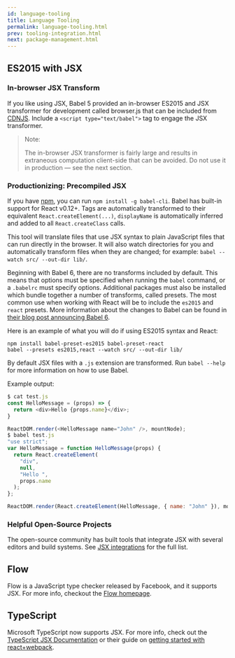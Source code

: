```yaml
---
id: language-tooling
title: Language Tooling
permalink: language-tooling.html
prev: tooling-integration.html
next: package-management.html
---
```


## ES2015 with JSX

### In-browser JSX Transform

If you like using JSX, Babel 5 provided an in-browser ES2015 and JSX transformer for development called browser.js that can be included from [CDNJS](https://cdnjs.com/libraries/babel-core/5.8.34). Include a `<script type="text/babel">` tag to engage the JSX transformer.

> Note:
>
> The in-browser JSX transformer is fairly large and results in extraneous computation client-side that can be avoided. Do not use it in production — see the next section.

### Productionizing: Precompiled JSX

If you have [npm](https://www.npmjs.com/), you can run `npm install -g babel-cli`. Babel has built-in support for React v0.12+. Tags are automatically transformed to their equivalent `React.createElement(...)`, `displayName` is automatically inferred and added to all `React.createClass` calls.

This tool will translate files that use JSX syntax to plain JavaScript files that can run directly in the browser. It will also watch directories for you and automatically transform files when they are changed; for example: `babel --watch src/ --out-dir lib/`.

Beginning with Babel 6, there are no transforms included by default. This means that options must be specified when running the `babel` command, or a `.babelrc` must specify options. Additional packages must also be installed which bundle together a number of transforms, called presets. The most common use when working with React will be to include the `es2015` and `react` presets. More information about the changes to Babel can be found in [their blog post announcing Babel 6](http://babeljs.io/blog/2015/10/29/6.0.0).

Here is an example of what you will do if using ES2015 syntax and React:

```
npm install babel-preset-es2015 babel-preset-react
babel --presets es2015,react --watch src/ --out-dir lib/
```

By default JSX files with a `.js` extension are transformed. Run `babel --help` for more information on how to use Babel.

Example output:

```js
$ cat test.js
const HelloMessage = (props) => {
  return <div>Hello {props.name}</div>;
}

ReactDOM.render(<HelloMessage name="John" />, mountNode);
$ babel test.js
"use strict";
var HelloMessage = function HelloMessage(props) {
  return React.createElement(
    "div",
    null,
    "Hello ",
    props.name
  );
};

ReactDOM.render(React.createElement(HelloMessage, { name: "John" }), mountNode);
```

### Helpful Open-Source Projects

The open-source community has built tools that integrate JSX with several editors and build systems. See [JSX integrations](https://github.com/facebook/react/wiki/Complementary-Tools#jsx-integrations) for the full list.

## Flow

Flow is a JavaScript type checker released by Facebook, and it supports JSX. For more info, checkout the [Flow homepage](http://flowtype.org/).


## TypeScript

Microsoft TypeScript now supports JSX. For more info, check out the [TypeScript JSX Documentation](http://www.typescriptlang.org/docs/handbook/jsx.html) or their guide on [getting started with react+webpack](https://github.com/Microsoft/TypeScript-Handbook/blob/master/pages/tutorials/React%20%26%20Webpack.md).


